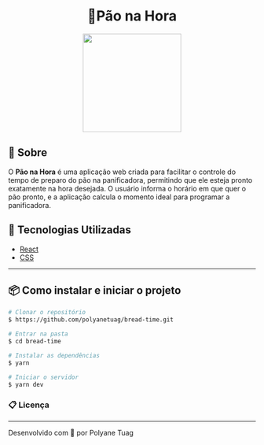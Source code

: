 <h1 align="center">
    🍞Pão na Hora
</h1>


<div align="center">
    <img align="center" width='200' src=>
   

</div>


## 📝 Sobre
O **Pão na Hora** é uma aplicação web criada para facilitar o controle do tempo de preparo do pão na panificadora, permitindo que ele esteja pronto exatamente na hora desejada. O usuário informa o horário em que quer o pão pronto, e a aplicação calcula o momento ideal para programar a panificadora.


## 🚀 Tecnologias Utilizadas
- [React](https://react.dev/)
- [CSS](https://developer.mozilla.org/pt-BR/docs/Web/CSS)

---
## 📦 Como instalar e iniciar o projeto

```bash
# Clonar o repositório
$ https://github.com/polyanetuag/bread-time.git

# Entrar na pasta
$ cd bread-time

# Instalar as dependências
$ yarn 

# Iniciar o servidor
$ yarn dev

```

### 📋 Licença




---
Desenvolvido com 💜 por Polyane Tuag
